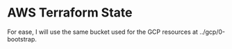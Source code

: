 # AWS Terraform State
For ease, I will use the same bucket used for the GCP resources at ../gcp/0-bootstrap.
